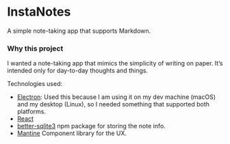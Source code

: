 # InstaNotes
A simple note-taking app that supports Markdown.

### Why this project
I wanted a note-taking app that mimics the simplicity of writing on paper. It’s intended only for day-to-day thoughts and things.

Technologies used:
- [Electron](https://www.electronjs.org/): Used this because I am using it on my dev machine (macOS) and my desktop (Linux), so I needed something that supported both platforms.
- [React](https://react.dev/)
- [better-sqlite3](https://www.npmjs.com/package/better-sqlite3) npm package for storing the note info.
- [Mantine](https://mantine.dev/) Component library for the UX.
